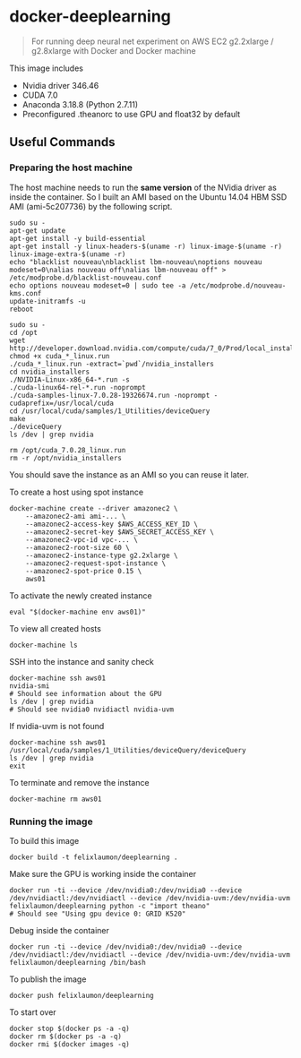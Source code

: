 # docker-deeplearning

> For running deep neural net experiment on AWS EC2 g2.2xlarge / g2.8xlarge with
> Docker and Docker machine

This image includes

- Nvidia driver 346.46
- CUDA 7.0
- Anaconda 3.18.8 (Python 2.7.11)
- Preconfigured .theanorc to use GPU and float32 by default

## Useful Commands

### Preparing the host machine

The host machine needs to run the **same version** of the NVidia driver as inside the container. So I built an AMI based on the Ubuntu 14.04 HBM SSD AMI (ami-5c207736) by the following script.

    sudo su -
    apt-get update
    apt-get install -y build-essential
    apt-get install -y linux-headers-$(uname -r) linux-image-$(uname -r) linux-image-extra-$(uname -r)
    echo "blacklist nouveau\nblacklist lbm-nouveau\noptions nouveau modeset=0\nalias nouveau off\nalias lbm-nouveau off" > /etc/modprobe.d/blacklist-nouveau.conf 
    echo options nouveau modeset=0 | sudo tee -a /etc/modprobe.d/nouveau-kms.conf
    update-initramfs -u
    reboot

    sudo su -
    cd /opt
    wget http://developer.download.nvidia.com/compute/cuda/7_0/Prod/local_installers/cuda_7.0.28_linux.run
    chmod +x cuda_*_linux.run
    ./cuda_*_linux.run -extract=`pwd`/nvidia_installers
    cd nvidia_installers
    ./NVIDIA-Linux-x86_64-*.run -s
    ./cuda-linux64-rel-*.run -noprompt
    ./cuda-samples-linux-7.0.28-19326674.run -noprompt -cudaprefix=/usr/local/cuda
    cd /usr/local/cuda/samples/1_Utilities/deviceQuery
    make
    ./deviceQuery
    ls /dev | grep nvidia

    rm /opt/cuda_7.0.28_linux.run
    rm -r /opt/nvidia_installers

You should save the instance as an AMI so you can reuse it later.
    
To create a host using spot instance

    docker-machine create --driver amazonec2 \
        --amazonec2-ami ami-... \
        --amazonec2-access-key $AWS_ACCESS_KEY_ID \
        --amazonec2-secret-key $AWS_SECRET_ACCESS_KEY \
        --amazonec2-vpc-id vpc-... \
        --amazonec2-root-size 60 \
        --amazonec2-instance-type g2.2xlarge \
        --amazonec2-request-spot-instance \
        --amazonec2-spot-price 0.15 \
        aws01

To activate the newly created instance

    eval "$(docker-machine env aws01)"

To view all created hosts

    docker-machine ls

SSH into the instance and sanity check

    docker-machine ssh aws01
    nvidia-smi
    # Should see information about the GPU
    ls /dev | grep nvidia
    # Should see nvidia0 nvidiactl nvidia-uvm

If nvidia-uvm is not found
    
    docker-machine ssh aws01
    /usr/local/cuda/samples/1_Utilities/deviceQuery/deviceQuery
    ls /dev | grep nvidia
    exit

To terminate and remove the instance

    docker-machine rm aws01

### Running the image

To build this image

    docker build -t felixlaumon/deeplearning .

Make sure the GPU is working inside the container

    docker run -ti --device /dev/nvidia0:/dev/nvidia0 --device /dev/nvidiactl:/dev/nvidiactl --device /dev/nvidia-uvm:/dev/nvidia-uvm felixlaumon/deeplearning python -c "import theano"
    # Should see "Using gpu device 0: GRID K520"

Debug inside the container

    docker run -ti --device /dev/nvidia0:/dev/nvidia0 --device /dev/nvidiactl:/dev/nvidiactl --device /dev/nvidia-uvm:/dev/nvidia-uvm felixlaumon/deeplearning /bin/bash

To publish the image

    docker push felixlaumon/deeplearning

To start over

    docker stop $(docker ps -a -q)
    docker rm $(docker ps -a -q)
    docker rmi $(docker images -q)
